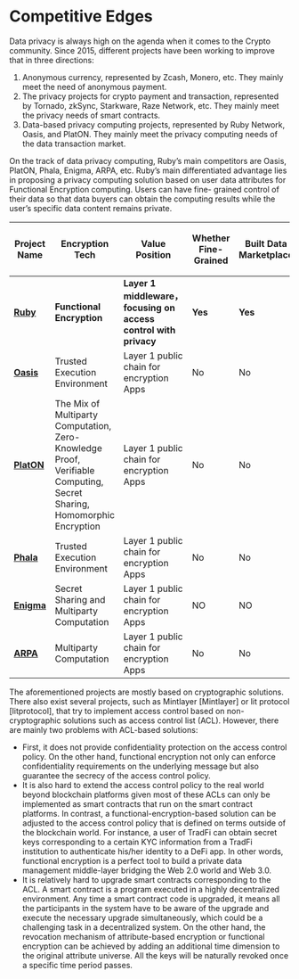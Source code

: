 # Competitive Edges

Data privacy is always high on the agenda when it comes to the Crypto community. Since 2015, different projects have been working to improve that in three directions:

1. Anonymous currency, represented by Zcash, Monero, etc. They mainly meet the need of anonymous payment.
2. The privacy projects for crypto payment and transaction, represented by Tornado, zkSync, Starkware, Raze Network, etc. They mainly meet the privacy needs of smart contracts.
3. Data-based privacy computing projects, represented by Ruby Network, Oasis, and PlatON. They mainly meet the privacy computing needs of the data transaction market.

On the track of data privacy computing, Ruby’s main competitors are Oasis, PlatON, Phala, Enigma, ARPA, etc. Ruby’s main differentiated advantage lies in proposing a privacy computing solution based on user data attributes for Functional Encryption computing. Users can have fine- grained control of their data so that data buyers can obtain the computing results while the user’s specific data content remains private.

| Project Name                                     | **Encryption Tech**                                                                                                   | **Value Position**                                             | **Whether Fine-Grained** | **Built Data Marketplace** | <p><strong>Owner</strong></p><p><strong>Centric</strong></p> |
| ------------------------------------------------ | --------------------------------------------------------------------------------------------------------------------- | -------------------------------------------------------------- | ------------------------ | -------------------------- | ------------------------------------------------------------ |
| ****[**Ruby**](https://ruby.io/)****             | **Functional Encryption**                                                                                             | **Layer 1 middleware，focusing on access control with privacy** | **Yes**                  | **Yes**                    | **Yes**                                                      |
| ****[**Oasis**](https://www.oasislabs.com/)****  | Trusted Execution Environment                                                                                         | Layer 1 public chain for encryption Apps                       | No                       | No                         | No                                                           |
| ****[**PlatON**](https://platon.network/en/)**** | The Mix of Multiparty Computation, Zero-Knowledge Proof, Verifiable Computing, Secret Sharing, Homomorphic Encryption | Layer 1 public chain for encryption Apps                       | No                       | No                         | No                                                           |
| ****[**Phala**](https://phala.network/en)****    | Trusted Execution Environment                                                                                         | Layer 1 public chain for encryption Apps                       | No                       | No                         | No                                                           |
| ****[**Enigma**](https://www.enigma.co/)****     | Secret Sharing and Multiparty Computation                                                                             | Layer 1 public chain for encryption Apps                       | NO                       | NO                         | No                                                           |
| ****[**ARPA**](https://arpachain.io/)****        | Multiparty Computation                                                                                                | Layer 1 public chain for encryption Apps                       | No                       | No                         | No                                                           |

The aforementioned projects are mostly based on cryptographic solutions. There also exist several projects, such as Mintlayer \[Mintlayer] or lit protocol \[litprotocol], that try to implement access control based on non-cryptographic solutions such as access control list (ACL). However, there are mainly two problems with ACL-based solutions:

* First, it does not provide confidentiality protection on the access control policy. On the other hand, functional encryption not only can enforce confidentiality requirements on the underlying message but also guarantee the secrecy of the access control policy.
* It is also hard to extend the access control policy to the real world beyond blockchain platforms given most of these ACLs can only be implemented as smart contracts that run on the smart contract platforms. In contrast, a functional-encryption-based solution can be adjusted to the access control policy that is defined on terms outside of the blockchain world. For instance, a user of TradFi can obtain secret keys corresponding to a certain KYC information from a TradFi institution to authenticate his/her identity to a DeFi app. In other words, functional encryption is a perfect tool to build a private data management middle-layer bridging the Web 2.0 world and Web 3.0.
* It is relatively hard to upgrade smart contracts corresponding to the ACL. A smart contract is a program executed in a highly decentralized environment. Any time a smart contract code is upgraded, it means all the participants in the system have to be aware of the upgrade and execute the necessary upgrade simultaneously, which could be a challenging task in a decentralized system. On the other hand, the revocation mechanism of attribute-based encryption or functional encryption can be achieved by adding an additional time dimension to the original attribute universe. All the keys will be naturally revoked once a specific time period passes.
